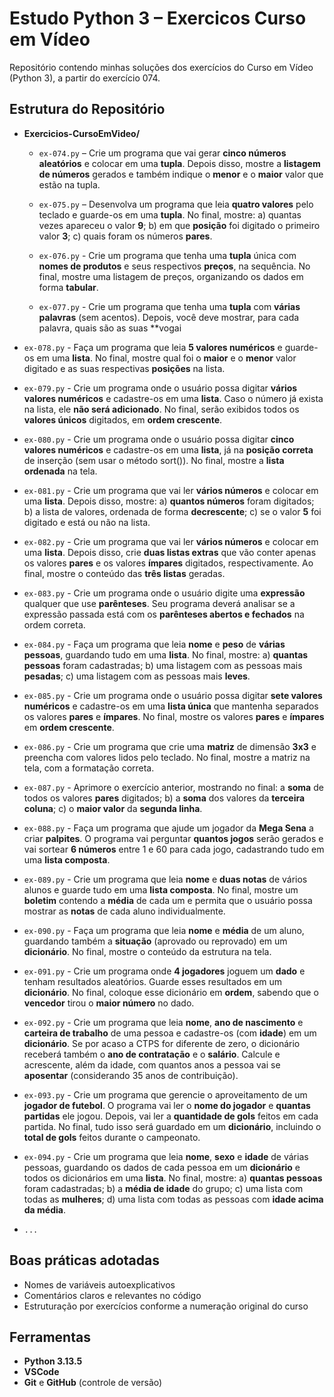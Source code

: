 # Estudo Python 3 – Exercicos Curso em Vídeo

Repositório contendo minhas soluções dos exercícios do Curso em Vídeo (Python 3), a partir do exercício 074.

## Estrutura do Repositório

- **Exercicios-CursoEmVideo/**
  - `ex-074.py` – Crie um programa que vai gerar **cinco números aleatórios** e colocar em uma **tupla**. Depois disso, mostre a **listagem de números** gerados e também indique o **menor** e o **maior** valor que estão na tupla.

  - `ex-075.py` – Desenvolva um programa que leia **quatro valores** pelo teclado e guarde-os em uma **tupla**. No final, mostre: a) quantas vezes apareceu o valor **9**; b) em que **posição** foi digitado o primeiro valor **3**; c) quais foram os números **pares**.

  - `ex-076.py` - Crie um programa que tenha uma **tupla** única com **nomes de produtos** e seus respectivos **preços**, na sequência. No final, mostre uma listagem de preços, organizando os dados em forma **tabular**.

  - `ex-077.py` - Crie um programa que tenha uma **tupla** com **várias palavras** (sem acentos). Depois, você deve mostrar, para cada palavra, quais são as suas **vogai

 - `ex-078.py` -  Faça um programa que leia **5 valores numéricos** e guarde-os em uma **lista**. No final, mostre qual foi o **maior** e o **menor** valor digitado e as suas respectivas **posições** na lista.

- `ex-079.py` -  Crie um programa onde o usuário possa digitar **vários valores numéricos** e cadastre-os em uma **lista**. Caso o número já exista na lista, ele **não será adicionado**. No final, serão exibidos todos os **valores únicos** digitados, em **ordem crescente**.

- `ex-080.py` - Crie um programa onde o usuário possa digitar **cinco valores numéricos** e cadastre-os em uma **lista**, já na **posição correta** de inserção (sem usar o método sort()). No final, mostre a **lista ordenada** na tela. 

- `ex-081.py` - Crie um programa que vai ler **vários números** e colocar em uma **lista**. Depois disso, mostre: a) **quantos números** foram digitados; b) a lista de valores, ordenada de forma **decrescente**; c) se o valor **5** foi digitado e está ou não na lista.

- `ex-082.py` - Crie um programa que vai ler **vários números** e colocar em uma **lista**. Depois disso, crie **duas listas extras** que vão conter apenas os valores **pares** e os valores **ímpares** digitados, respectivamente. Ao final, mostre o conteúdo das **três listas** geradas.

- `ex-083.py` - Crie um programa onde o usuário digite uma **expressão** qualquer que use **parênteses**. Seu programa deverá analisar se a expressão passada está com os **parênteses abertos e fechados** na ordem correta.

- `ex-084.py` - Faça um programa que leia **nome** e **peso** de **várias pessoas**, guardando tudo em uma **lista**. No final, mostre: a) **quantas pessoas** foram cadastradas; b) uma listagem com as pessoas mais **pesadas**; c) uma listagem com as pessoas mais **leves**.

- `ex-085.py` - Crie um programa onde o usuário possa digitar **sete valores numéricos** e cadastre-os em uma **lista única** que mantenha separados os valores **pares** e **ímpares**. No final, mostre os valores **pares** e **ímpares** em **ordem crescente**.

- `ex-086.py` - Crie um programa que crie uma **matriz** de dimensão **3x3** e preencha com valores lidos pelo teclado. No final, mostre a matriz na tela, com a formatação correta.

- `ex-087.py` - Aprimore o exercício anterior, mostrando no final:  a **soma** de todos os valores **pares** digitados; b) a **soma** dos valores da **terceira coluna**; c) o **maior valor** da **segunda linha**.

- `ex-088.py` - Faça um programa que ajude um jogador da **Mega Sena** a criar **palpites**. O programa vai perguntar **quantos jogos** serão gerados e vai sortear **6 números** entre 1 e 60 para cada jogo, cadastrando tudo em uma **lista composta**.

- `ex-089.py` - Crie um programa que leia **nome** e **duas notas** de vários alunos e guarde tudo em uma **lista composta**. No final, mostre um **boletim** contendo a **média** de cada um e permita que o usuário possa mostrar as **notas** de cada aluno individualmente.

- `ex-090.py` -  Faça um programa que leia **nome** e **média** de um aluno, guardando também a **situação** (aprovado ou reprovado) em um **dicionário**. No final, mostre o conteúdo da estrutura na tela.

- `ex-091.py` - Crie um programa onde **4 jogadores** joguem um **dado** e tenham resultados aleatórios. Guarde esses resultados em um **dicionário**. No final, coloque esse dicionário em **ordem**, sabendo que o **vencedor** tirou o **maior número** no dado.

- `ex-092.py` - Crie um programa que leia **nome**, **ano de nascimento** e **carteira de trabalho** de uma pessoa e cadastre-os (com **idade**) em um **dicionário**. Se por acaso a CTPS for diferente de zero, o dicionário receberá também o **ano de contratação** e o **salário**. Calcule e acrescente, além da idade, com quantos anos a pessoa vai se **aposentar** (considerando 35 anos de contribuição).

- `ex-093.py` - Crie um programa que gerencie o aproveitamento de um **jogador de futebol**. O programa vai ler o **nome do jogador** e **quantas partidas** ele jogou. Depois, vai ler a **quantidade de gols** feitos em cada partida. No final, tudo isso será guardado em um **dicionário**, incluindo o **total de gols** feitos durante o campeonato.

- `ex-094.py` - Crie um programa que leia **nome**, **sexo** e **idade** de várias pessoas, guardando os dados de cada pessoa em um **dicionário** e todos os dicionários em uma **lista**. No final, mostre: a) **quantas pessoas** foram cadastradas; b) a **média de idade** do grupo; c) uma lista com todas as **mulheres**; d) uma lista com todas as pessoas com **idade acima da média**.

-  `...`

## Boas práticas adotadas

- Nomes de variáveis autoexplicativos  
- Comentários claros e relevantes no código  
- Estruturação por exercícios conforme a numeração original do curso

## Ferramentas

- **Python 3.13.5**
- **VSCode**
- **Git** e  **GitHub** (controle de versão)
